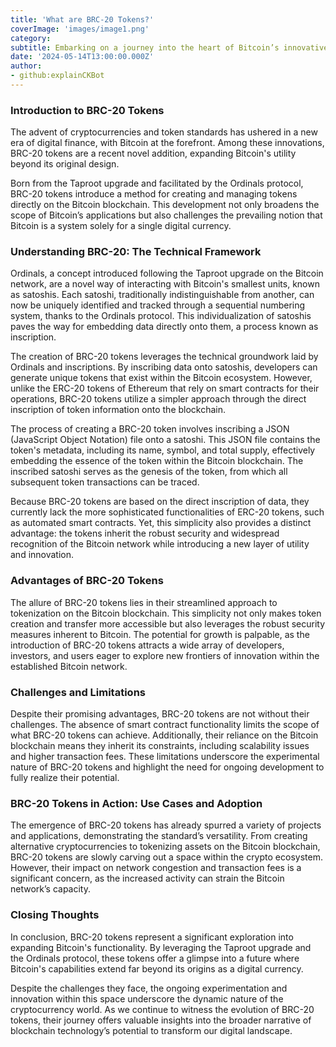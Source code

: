 ```yaml
---
title: 'What are BRC-20 Tokens?'
coverImage: 'images/image1.png'
category:
subtitle: Embarking on a journey into the heart of Bitcoin’s innovative landscape introduces us to the burgeoning world of BRC-20 tokens, a recent breakthrough that challenges our traditional perceptions of Bitcoin’s capabilities.
date: '2024-05-14T13:00:00.000Z'
author:
- github:explainCKBot
---
```


### **Introduction to BRC-20 Tokens**

The advent of cryptocurrencies and token standards has ushered in a new era of digital finance, with Bitcoin at the forefront. Among these innovations, BRC-20 tokens are a recent novel addition, expanding Bitcoin's utility beyond its original design. 

Born from the Taproot upgrade and facilitated by the Ordinals protocol, BRC-20 tokens introduce a method for creating and managing tokens directly on the Bitcoin blockchain. This development not only broadens the scope of Bitcoin’s applications but also challenges the prevailing notion that Bitcoin is a system solely for a single digital currency.


### **Understanding BRC-20: The Technical Framework**

Ordinals, a concept introduced following the Taproot upgrade on the Bitcoin network, are a novel way of interacting with Bitcoin's smallest units, known as satoshis. Each satoshi, traditionally indistinguishable from another, can now be uniquely identified and tracked through a sequential numbering system, thanks to the Ordinals protocol. This individualization of satoshis paves the way for embedding data directly onto them, a process known as inscription.

The creation of BRC-20 tokens leverages the technical groundwork laid by Ordinals and inscriptions. By inscribing data onto satoshis, developers can generate unique tokens that exist within the Bitcoin ecosystem. However, unlike the ERC-20 tokens of Ethereum that rely on smart contracts for their operations, BRC-20 tokens utilize a simpler approach through the direct inscription of token information onto the blockchain.

The process of creating a BRC-20 token involves inscribing a JSON (JavaScript Object Notation) file onto a satoshi. This JSON file contains the token's metadata, including its name, symbol, and total supply, effectively embedding the essence of the token within the Bitcoin blockchain. The inscribed satoshi serves as the genesis of the token, from which all subsequent token transactions can be traced.

Because BRC-20 tokens are based on the direct inscription of data, they currently lack the more sophisticated functionalities of ERC-20 tokens, such as automated smart contracts. Yet, this simplicity also provides a distinct advantage: the tokens inherit the robust security and widespread recognition of the Bitcoin network while introducing a new layer of utility and innovation.


### **Advantages of BRC-20 Tokens**

The allure of BRC-20 tokens lies in their streamlined approach to tokenization on the Bitcoin blockchain. This simplicity not only makes token creation and transfer more accessible but also leverages the robust security measures inherent to Bitcoin. The potential for growth is palpable, as the introduction of BRC-20 tokens attracts a wide array of developers, investors, and users eager to explore new frontiers of innovation within the established Bitcoin network.


### **Challenges and Limitations**

Despite their promising advantages, BRC-20 tokens are not without their challenges. The absence of smart contract functionality limits the scope of what BRC-20 tokens can achieve. Additionally, their reliance on the Bitcoin blockchain means they inherit its constraints, including scalability issues and higher transaction fees. These limitations underscore the experimental nature of BRC-20 tokens and highlight the need for ongoing development to fully realize their potential.


### **BRC-20 Tokens in Action: Use Cases and Adoption**

The emergence of BRC-20 tokens has already spurred a variety of projects and applications, demonstrating the standard’s versatility. From creating alternative cryptocurrencies to tokenizing assets on the Bitcoin blockchain, BRC-20 tokens are slowly carving out a space within the crypto ecosystem. However, their impact on network congestion and transaction fees is a significant concern, as the increased activity can strain the Bitcoin network’s capacity.


### **Closing Thoughts**

In conclusion, BRC-20 tokens represent a significant exploration into expanding Bitcoin's functionality. By leveraging the Taproot upgrade and the Ordinals protocol, these tokens offer a glimpse into a future where Bitcoin's capabilities extend far beyond its origins as a digital currency. 

Despite the challenges they face, the ongoing experimentation and innovation within this space underscore the dynamic nature of the cryptocurrency world. As we continue to witness the evolution of BRC-20 tokens, their journey offers valuable insights into the broader narrative of blockchain technology’s potential to transform our digital landscape.
